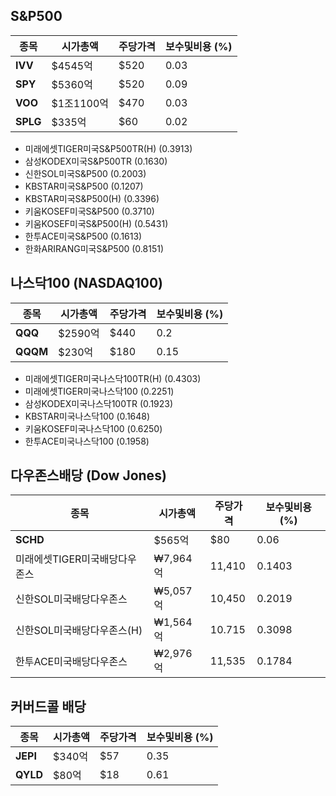 
## S&P500

| **종목** | **시가총액** | **주당가격** | **보수및비용 (%)** |
| -------- | ------------ | ------------ | ------------------ |
| **IVV**  | $4545억      | $520         | 0.03               |
| **SPY**  | $5360억      | $520         | 0.09               |
| **VOO**  | $1조1100억   | $470         | 0.03               |
| **SPLG** | $335억       | $60          | 0.02               |

- 미래에셋TIGER미국S&P500TR(H) (0.3913)
- 삼성KODEX미국S&P500TR (0.1630)
- 신한SOL미국S&P500 (0.2003)
- KBSTAR미국S&P500 (0.1207)
- KBSTAR미국S&P500(H) (0.3396)
- 키움KOSEF미국S&P500 (0.3710)
- 키움KOSEF미국S&P500(H) (0.5431)
- 한투ACE미국S&P500 (0.1613)
- 한화ARIRANG미국S&P500 (0.8151)​

## 나스닥100 (NASDAQ100)

| **종목** | **시가총액** | **주당가격** | **보수및비용 (%)** |
| -------- | ------------ | ------------ | ------------------ |
| **QQQ**  | $2590억      | $440         | 0.2                |
| **QQQM** | $230억       | $180         | 0.15               |

- 미래에셋TIGER미국나스닥100TR(H) (0.4303)
- 미래에셋TIGER미국나스닥100 (0.2251)
- 삼성KODEX미국나스닥100TR (0.1923)
- KBSTAR미국나스닥100 (0.1648)
- 키움KOSEF미국나스닥100 (0.6250)
- 한투ACE미국나스닥100 (0.1958)

## 다우존스배당 (Dow Jones)

| **종목**                      | **시가총액** | **주당가격** | **보수및비용 (%)** |
| ----------------------------- | ------------ | ------------ | ------------------ |
| **SCHD**                      | $565억       | $80          | 0.06               |
| 미래에셋TIGER미국배당다우존스 | ₩7,964억     | 11,410       | 0.1403             |
| 신한SOL미국배당다우존스       | ₩5,057억     | 10,450       | 0.2019             |
| 신한SOL미국배당다우존스(H)    | ₩1,564억     | 10.715       | 0.3098             |
| 한투ACE미국배당다우존스       | ₩2,976억     | 11,535       | 0.1784             |

## 커버드콜 배당

| **종목** | **시가총액** | **주당가격** | **보수및비용 (%)** |
| -------- | ------------ | ------------ | ------------------ |
| **JEPI** | $340억       | $57          | 0.35               |
| **QYLD** | $80억        | $18          | 0.61               |
